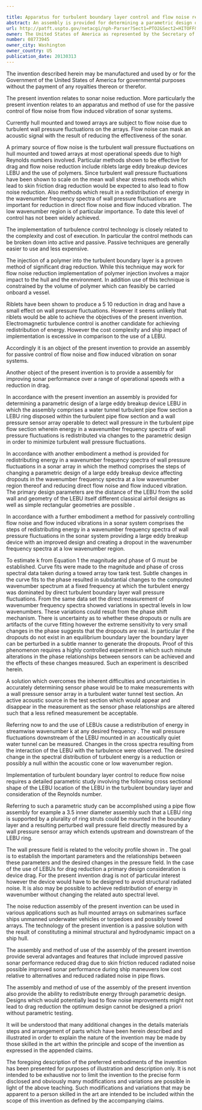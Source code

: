 ```yaml
---

title: Apparatus for turbulent boundary layer control and flow noise reduction
abstract: An assembly is provided for determining a parametric design of a large eddy breakup device in which the assembly comprises a water tunnel turbulent pipe flow section; a large eddy breakup device ring disposed within the pipe flow section; and a wall pressure sensor array operable to detect wall pressure in the turbulent pipe flow section. Energy in a wavenumber frequency spectra of wall pressure fluctuations is redistributed via changes to the parametric design in order to minimize turbulent wall pressure fluctuations with the result of reduced flow noise and drag.
url: http://patft.uspto.gov/netacgi/nph-Parser?Sect1=PTO2&Sect2=HITOFF&p=1&u=%2Fnetahtml%2FPTO%2Fsearch-adv.htm&r=1&f=G&l=50&d=PALL&S1=08773945&OS=08773945&RS=08773945
owner: The United States of America as represented by the Secretary of the Navy
number: 08773945
owner_city: Washington
owner_country: US
publication_date: 20130313
---
```

The invention described herein may be manufactured and used by or for the Government of the United States of America for governmental purposes without the payment of any royalties thereon or therefor.

The present invention relates to sonar noise reduction. More particularly the present invention relates to an apparatus and method of use for the passive control of flow noise from flow induced vibration of sonar systems.

Currently hull mounted and towed arrays are subject to flow noise due to turbulent wall pressure fluctuations on the arrays. Flow noise can mask an acoustic signal with the result of reducing the effectiveness of the sonar.

A primary source of flow noise is the turbulent wall pressure fluctuations on hull mounted and towed arrays at most operational speeds due to high Reynolds numbers involved. Particular methods shown to be effective for drag and flow noise reduction include riblets large eddy breakup devices LEBU and the use of polymers. Since turbulent wall pressure fluctuations have been shown to scale on the mean wall shear stress methods which lead to skin friction drag reduction would be expected to also lead to flow noise reduction. Also methods which result in a redistribution of energy in the wavenumber frequency spectra of wall pressure fluctuations are important for reduction in direct flow noise and flow induced vibration. The low wavenumber region is of particular importance. To date this level of control has not been widely achieved.

The implementation of turbulence control technology is closely related to the complexity and cost of execution. In particular the control methods can be broken down into active and passive. Passive techniques are generally easier to use and less expensive.

The injection of a polymer into the turbulent boundary layer is a proven method of significant drag reduction. While this technique may work for flow noise reduction implementation of polymer injection involves a major impact to the hull and the environment. In addition use of this technique is constrained by the volume of polymer which can feasibly be carried onboard a vessel.

Riblets have been shown to produce a 5 10 reduction in drag and have a small effect on wall pressure fluctuations. However it seems unlikely that riblets would be able to achieve the objectives of the present invention. Electromagnetic turbulence control is another candidate for achieving redistribution of energy. However the cost complexity and ship impact of implementation is excessive in comparison to the use of a LEBU.

Accordingly it is an object of the present invention to provide an assembly for passive control of flow noise and flow induced vibration on sonar systems.

Another object of the present invention is to provide a assembly for improving sonar performance over a range of operational speeds with a reduction in drag.

In accordance with the present invention an assembly is provided for determining a parametric design of a large eddy breakup device LEBU in which the assembly comprises a water tunnel turbulent pipe flow section a LEBU ring disposed within the turbulent pipe flow section and a wall pressure sensor array operable to detect wall pressure in the turbulent pipe flow section wherein energy in a wavenumber frequency spectra of wall pressure fluctuations is redistributed via changes to the parametric design in order to minimize turbulent wall pressure fluctuations.

In accordance with another embodiment a method is provided for redistributing energy in a wavenumber frequency spectra of wall pressure fluctuations in a sonar array in which the method comprises the steps of changing a parametric design of a large eddy breakup device affecting dropouts in the wavenumber frequency spectra at a low wavenumber region thereof and reducing direct flow noise and flow induced vibration. The primary design parameters are the distance of the LEBU from the solid wall and geometry of the LEBU itself different classical airfoil designs as well as simple rectangular geometries are possible .

In accordance with a further embodiment a method for passively controlling flow noise and flow induced vibrations in a sonar system comprises the steps of redistributing energy in a wavenumber frequency spectra of wall pressure fluctuations in the sonar system providing a large eddy breakup device with an improved design and creating a dropout in the wavenumber frequency spectra at a low wavenumber region.

To estimate k from Equation 1 the magnitude and phase of G must be established. Curve fits were made to the magnitude and phase of cross spectral data taken during a towed array tow tank test. Subtle changes in the curve fits to the phase resulted in substantial changes to the computed wavenumber spectrum at a fixed frequency at which the turbulent energy was dominated by direct turbulent boundary layer wall pressure fluctuations. From the same data set the direct measurement of wavenumber frequency spectra showed variations in spectral levels in low wavenumbers. These variations could result from the phase shift mechanism. There is uncertainty as to whether these dropouts or nulls are artifacts of the curve fitting however the extreme sensitivity to very small changes in the phase suggests that the dropouts are real. In particular if the dropouts do not exist in an equilibrium boundary layer the boundary layer can be perturbed in a subtle manner to generate the dropouts. Proof of this phenomenon requires a highly controlled experiment in which such minute alterations in the phase relationships between sensors can be achieved and the effects of these changes measured. Such an experiment is described herein.

A solution which overcomes the inherent difficulties and uncertainties in accurately determining sensor phase would be to make measurements with a wall pressure sensor array in a turbulent water tunnel test section. An active acoustic source in the test section which would appear and disappear in the measurement as the sensor phase relationships are altered such that a less refined measurement be acceptable.

Referring now to and the use of LEBUs cause a redistribution of energy in streamwise wavenumber k at any desired frequency . The wall pressure fluctuations downstream of the LEBU mounted in an acoustically quiet water tunnel can be measured. Changes in the cross spectra resulting from the interaction of the LEBU with the turbulence were observed. The desired change in the spectral distribution of turbulent energy is a reduction or possibly a null within the acoustic cone or low wavenumber region.

Implementation of turbulent boundary layer control to reduce flow noise requires a detailed parametric study involving the following cross sectional shape of the LEBU location of the LEBU in the turbulent boundary layer and consideration of the Reynolds number.

Referring to such a parametric study can be accomplished using a pipe flow assembly for example a 3.5 inner diameter assembly such that a LEBU ring is supported by a plurality of ring struts could be mounted in the boundary layer and a resulting perturbed wall pressure field directly measured by a wall pressure sensor array which extends upstream and downstream of the LEBU ring.

The wall pressure field is related to the velocity profile shown in . The goal is to establish the important parameters and the relationships between these parameters and the desired changes in the pressure field. In the case of the use of LEBUs for drag reduction a primary design consideration is device drag. For the present invention drag is not of particular interest however the device would have to be designed to avoid structural radiated noise. It is also may be possible to achieve redistribution of energy in wavenumber without changing the related auto spectral level.

The noise reduction assembly of the present invention can be used in various applications such as hull mounted arrays on submarines surface ships unmanned underwater vehicles or torpedoes and possibly towed arrays. The technology of the present invention is a passive solution with the result of constituting a minimal structural and hydrodynamic impact on a ship hull.

The assembly and method of use of the assembly of the present invention provide several advantages and features that include improved passive sonar performance reduced drag due to skin friction reduced radiated noise possible improved sonar performance during ship maneuvers low cost relative to alternatives and reduced radiated noise in pipe flows.

The assembly and method of use of the assembly of the present invention also provide the ability to redistribute energy through parametric design. Designs which would potentially lead to flow noise improvements might not lead to drag reduction the optimum design cannot be designed a priori without parametric testing.

It will be understood that many additional changes in the details materials steps and arrangement of parts which have been herein described and illustrated in order to explain the nature of the invention may be made by those skilled in the art within the principle and scope of the invention as expressed in the appended claims.

The foregoing description of the preferred embodiments of the invention has been presented for purposes of illustration and description only. It is not intended to be exhaustive nor to limit the invention to the precise form disclosed and obviously many modifications and variations are possible in light of the above teaching. Such modifications and variations that may be apparent to a person skilled in the art are intended to be included within the scope of this invention as defined by the accompanying claims.

